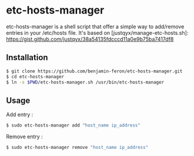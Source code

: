 # etc-hosts-manager

etc-hosts-manager is a shell script that offer a simple way to add/remove entries in your /etc/hosts file.
It's based on [justqyx/manage-etc-hosts.sh]: https://gist.github.com/justqyx/38a54135fdcccd11a0e9b75ba7417df8

## Installation
```bash
$ git clone https://github.com/benjamin-feron/etc-hosts-manager.git
$ cd etc-hosts-manager
$ ln -s $PWD/etc-hosts-manager.sh /usr/bin/etc-hosts-manager
````

## Usage

Add entry :

```bash
$ sudo etc-hosts-manager add "host_name ip_address"
````

Remove entry :

```bash
$ sudo etc-hosts-manager remove "host_name ip_address"
````

